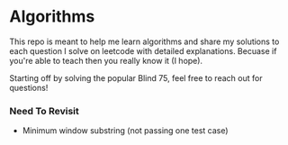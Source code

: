 # Algorithms
This repo is meant to help me learn algorithms and share my solutions to each question I solve on leetcode with detailed explanations. Becuase if you're able to teach then you really know it (I hope).

Starting off by solving the popular Blind 75, feel free to reach out for questions!

### Need To Revisit
* Minimum window substring (not passing one test case)
